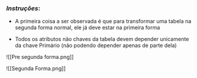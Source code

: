 
### ***Instruções***:
- A primeira coisa a ser observada  é que para transformar uma tabela na segunda forma normal, ele já deve estar na primeira forma

- Todos os atributos não chaves da tabela devem depender unicamente da chave Primário (não podendo depender apenas de parte dela)



![[Pre segunda forma.png]]


![[Segunda Forma.png]]